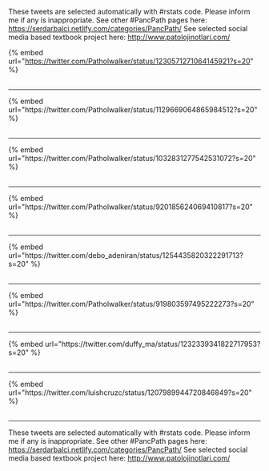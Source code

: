 

These tweets are selected automatically with #rstats code. Please inform me if any is inappropriate.
See other #PancPath pages here: https://serdarbalci.netlify.com/categories/PancPath/ 
See selected social media based textbook project here: http://www.patolojinotlari.com/

{% embed url="https://twitter.com/Patholwalker/status/1230571271064145921?s=20" %}<br>
<br>
<hr>
{% embed url="https://twitter.com/Patholwalker/status/1129669064865984512?s=20" %}<br>
<br>
<hr>
{% embed url="https://twitter.com/Patholwalker/status/1032831277542531072?s=20" %}<br>
<br>
<hr>
{% embed url="https://twitter.com/Patholwalker/status/920185624069410817?s=20" %}<br>
<br>
<hr>
{% embed url="https://twitter.com/debo_adeniran/status/1254435820322291713?s=20" %}<br>
<br>
<hr>
{% embed url="https://twitter.com/Patholwalker/status/919803597495222273?s=20" %}<br>
<br>
<hr>
{% embed url="https://twitter.com/duffy_ma/status/1232339341822717953?s=20" %}<br>
<br>
<hr>
{% embed url="https://twitter.com/luishcruzc/status/1207989944720846849?s=20" %}<br>
<br>
<hr>


These tweets are selected automatically with #rstats code. Please inform me if any is inappropriate.
See other #PancPath pages here: https://serdarbalci.netlify.com/categories/PancPath/ 
See selected social media based textbook project here: http://www.patolojinotlari.com/
